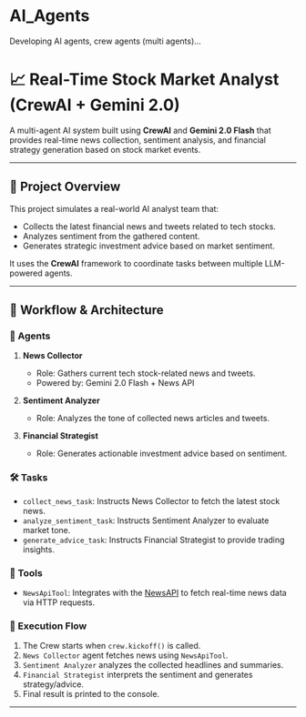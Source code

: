 # AI_Agents
Developing AI agents, crew agents (multi agents)...


# 📈 Real-Time Stock Market Analyst (CrewAI + Gemini 2.0)
 
A multi-agent AI system built using **CrewAI** and **Gemini 2.0 Flash** that provides real-time news collection, sentiment analysis, and financial strategy generation based on stock market events.
 
---
 
## 🚀 Project Overview
 
This project simulates a real-world AI analyst team that:
- Collects the latest financial news and tweets related to tech stocks.
- Analyzes sentiment from the gathered content.
- Generates strategic investment advice based on market sentiment.
 
It uses the **CrewAI** framework to coordinate tasks between multiple LLM-powered agents.
 
---
 
## 🧠 Workflow & Architecture
 
### 👥 Agents
1. **News Collector**
   - Role: Gathers current tech stock-related news and tweets.
   - Powered by: Gemini 2.0 Flash + News API
 
2. **Sentiment Analyzer**
   - Role: Analyzes the tone of collected news articles and tweets.
 
3. **Financial Strategist**
   - Role: Generates actionable investment advice based on sentiment.
 
### 🛠 Tasks
- `collect_news_task`: Instructs News Collector to fetch the latest stock news.
- `analyze_sentiment_task`: Instructs Sentiment Analyzer to evaluate market tone.
- `generate_advice_task`: Instructs Financial Strategist to provide trading insights.
 
### 🔧 Tools
- `NewsApiTool`: Integrates with the [NewsAPI](https://newsapi.org/) to fetch real-time news data via HTTP requests.
 
### 🧬 Execution Flow
1. The Crew starts when `crew.kickoff()` is called.
2. `News Collector` agent fetches news using `NewsApiTool`.
3. `Sentiment Analyzer` analyzes the collected headlines and summaries.
4. `Financial Strategist` interprets the sentiment and generates strategy/advice.
5. Final result is printed to the console.
 
---

